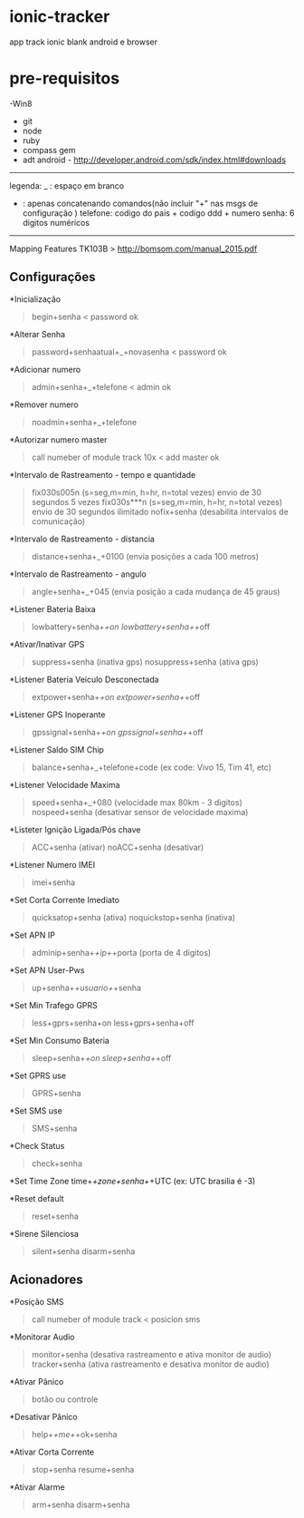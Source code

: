 # ionic-tracker
app track ionic blank android e browser

# pre-requisitos

-Win8

* git
* node
* ruby
* compass gem
* adt android - http://developer.android.com/sdk/index.html#downloads


------------
legenda:
_ : espaço em branco
+ : apenas concatenando comandos(não incluir "+" nas msgs de configuração )
telefone: codigo do pais + codigo ddd + numero
senha: 6 digitos numéricos

------------

Mapping Features TK103B > http://bomsom.com/manual_2015.pdf

## Configurações

*Inicialização
> begin+senha
< password ok

*Alterar Senha
> password+senhaatual+_+novasenha
< password ok

*Adicionar numero 
> admin+senha+_+telefone
< admin ok

*Remover numero
> noadmin+senha+_+telefone

*Autorizar numero master
> call numeber of module track 10x
< add master ok

*Intervalo de Rastreamento - tempo e quantidade
> fix030s005n         (s=seg,m=min, h=hr, n=total vezes) envio de 30 segundos 5 vezes
> fix030s***n         (s=seg,m=min, h=hr, n=total vezes) envio de 30 segundos ilimitado
> nofix+senha 		  (desabilita intervalos de comunicação)

*Intervalo de Rastreamento - distancia
> distance+senha+_+0100 (envia posições a cada 100 metros)

*Intervalo de Rastreamento - angulo
> angle+senha+_+045 (envia posição a cada mudança de 45 graus)

*Listener Bateria Baixa
> lowbattery+senha+_+on
> lowbattery+senha+_+off

*Ativar/Inativar GPS
> suppress+senha (inativa gps)
> nosuppress+senha (ativa gps)

*Listener Bateria Veículo Desconectada
> extpower+senha+_+on
> extpower+senha+_+off

*Listener GPS Inoperante
> gpssignal+senha+_+on
> gpssignal+senha+_+off

*Listener Saldo SIM Chip
> balance+senha+_+telefone+code (ex code: Vivo 15, Tim 41, etc)

*Listener Velocidade Maxima
> speed+senha+_+080 (velocidade max 80km - 3 digitos)
> nospeed+senha (desativar sensor de velocidade maxima)

*Listeter Ignição Ligada/Pós chave
> ACC+senha (ativar)
> noACC+senha (desativar)

*Listener Numero IMEI
> imei+senha

*Set Corta Corrente Imediato
> quicksatop+senha (ativa)
> noquickstop+senha (inativa)

*Set APN IP
> adminip+senha+_+ip+_+porta (porta de 4 digitos)

*Set APN User-Pws
> up+senha+_+usuario+_+senha

*Set Min Trafego GPRS
> less+gprs+senha+on
> less+gprs+senha+off

*Set Min Consumo Bateria
> sleep+senha+_+on
> sleep+senha+_+off

*Set GPRS use
> GPRS+senha

*Set SMS use
> SMS+senha

*Check Status
> check+senha

*Set Time Zone
time+_+zone+senha+_+UTC (ex: UTC brasilia é -3)

*Reset default
> reset+senha

*Sirene Silenciosa
> silent+senha
> disarm+senha

## Acionadores

*Posição SMS
> call numeber of module track
< posicion sms

*Monitorar Audio
> monitor+senha (desativa rastreamento e ativa monitor de audio)
> tracker+senha (ativa rastreamento e desativa monitor de audio)

*Ativar Pânico
> botão ou controle

*Desativar Pânico
> help+_+me+_+ok+senha

*Ativar Corta Corrente
> stop+senha
> resume+senha

*Ativar Alarme
>arm+senha
>disarm+senha